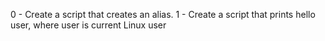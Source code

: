 0 - Create a script that creates an alias.
1 - Create a script that prints hello user, where user is current Linux user
